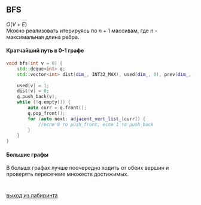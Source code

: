 ## BFS
$O(V + E)$  
Можно реализовать итерируясь по $n + 1$ массивам, где $n$ - максимальная длина ребра.

#### Кратчайший путь в 0-1 графе 

```cpp
void bfs(int v = 0) {
    std::deque<int> q;
    std::vector<int> dist(dim_, INT32_MAX), used(dim_, 0), prev(dim_, -1);
    
    used[v] = 1;
    dist[v] = 0;
    q.push_back(v);
    while (!q.empty()) {
        auto curr = q.front();
        q.pop_front();
        for (auto next: adjacent_vert_list_[curr]) {
            //если 0 то push_front, если 1 то push_back
        }
    }
}
```

#### Большие графы
В большх графах лучше поочередно ходить от обеих вершин и проверять пересечеие множеств достижимых.

# 

[выход из лабиринта](contests/Maze.md)

